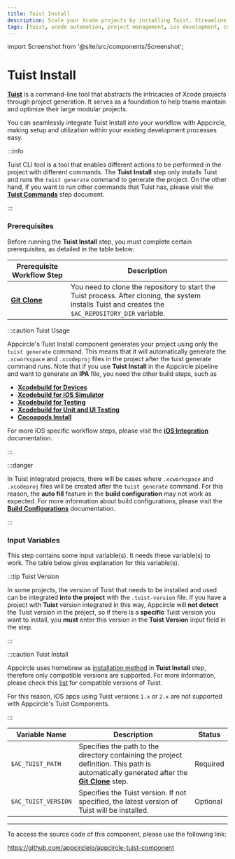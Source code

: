 ```yaml
---
title: Tuist Install
description: Scale your Xcode projects by installing Tuist. Streamline project management and automate configurations for efficient iOS app development.
tags: [tuist, xcode automation, project management, ios development, code generation, tuist install]
---
```


import Screenshot from '@site/src/components/Screenshot';

# Tuist Install

[**Tuist**](https://docs.tuist.io/) is a command-line tool that abstracts the intricacies of Xcode projects through project generation. It serves as a foundation to help teams maintain and optimize their large modular projects.

You can seamlessly integrate Tuist Install into your workflow with Appcircle, making setup and utilization within your existing development processes easy.

:::info

Tuist CLI tool is a tool that enables different actions to be performed in the project with different commands. The **Tuist Install** step only installs Tuist and runs the `tuist generate` command to generate the project. On the other hand, if you want to run other commands that Tuist has, please visit the [**Tuist Commands**](/workflows/ios-specific-workflow-steps/tuist-commands) step document.

:::

### Prerequisites

Before running the **Tuist Install** step, you must complete certain prerequisites, as detailed in the table below:

| Prerequisite Workflow Step                      | Description                                     |
|-------------------------------------------------|-------------------------------------------------|
| [**Git Clone**](/workflows/common-workflow-steps/git-clone) | You need to clone the repository to start the Tuist process. After cloning, the system installs Tuist and creates the `$AC_REPOSITORY_DIR` variable.  |

:::caution Tuist Usage

Appcircle's Tuist Install component generates your project using only the `tuist generate` command. This means that it will automatically generate the `.xcworkspace` and `.xcodeproj` files in the project after the tuist generate command runs. Note that if you use **Tuist Install** in the Appcircle pipeline and want to generate an **IPA** file, you need the other build steps, such as

- [**Xcodebuild for Devices**](/workflows/ios-specific-workflow-steps/xcodebuild-for-devices)
- [**Xcodebuild for iOS Simulator**](/workflows/ios-specific-workflow-steps/xcodebuild-for-ios-simulator)
- [**Xcodebuild for Testing**](/workflows/ios-specific-workflow-steps/xcodebuild-for-testing)
- [**Xcodebuild for Unit and UI Testing**](/workflows/ios-specific-workflow-steps/xcodebuild-for-unit-and-ui-test)
- [**Cocoapods Install**](/workflows/ios-specific-workflow-steps/cocoapods-install)

For more iOS specific workflow steps, please visit the [**iOS Integration**](/workflows/ios-specific-workflow-steps) documentation.

:::

:::danger

In Tuist integrated projects, there will be cases where `.xcworkspace` and `.xcodeproj` files will be created after the `tuist generate` command. For this reason, the **auto fill** feature in the **build configuration** may not work as expected. For more information about build configurations, please visit the [**Build Configurations**](/build/build-process-management/configurations#build-configuration) documentation.

:::

<Screenshot url='https://cdn.appcircle.io/docs/assets/tuistInstallStepOrder.png' />

### Input Variables

This step contains some input variable(s). It needs these variable(s) to work. The table below gives explanation for this variable(s).

<Screenshot url='https://cdn.appcircle.io/docs/assets/tuistIntallStepInput.png' />

:::tip Tuist Version

In some projects, the version of Tuist that needs to be installed and used can be integrated **into the project** with the `.tuist-version` file. If you have a project with **Tuist** version integrated in this way, Appcircle will **not detect** the Tuist version in the project, so if there is a **specific** Tuist version you want to install, you **must** enter this version in the **Tuist Version** input field in the step.

:::

:::caution Tuist Install

Appcircle uses homebrew as [installation method](https://docs.tuist.io/en/guides/quick-start/install-tuist) in **Tuist Install** step, therefore only compatible versions are supported. For more information, please check this [list](https://github.com/tuist/homebrew-tuist/tree/main/Formula) for compatible versions of Tuist.

For this reason, iOS apps using Tuist versions `1.x` or `2.x` are not supported with Appcircle's Tuist Components.

:::

| Variable Name            | Description                                                                                                                                                                         | Status   |
|--------------------------|-------------------------------------------------------------------------------------------------------------------------------------------------------------------------------------|----------|
| `$AC_TUIST_PATH`         | Specifies the path to the directory containing the project definition. This path is automatically generated after the [**Git Clone**](/workflows/common-workflow-steps/git-clone) step. | Required |
| `$AC_TUIST_VERSION`      | Specifies the Tuist version. If not specified, the latest version of Tuist will be installed.                                                                                       | Optional |

---

To access the source code of this component, please use the following link:

https://github.com/appcircleio/appcircle-tuist-component